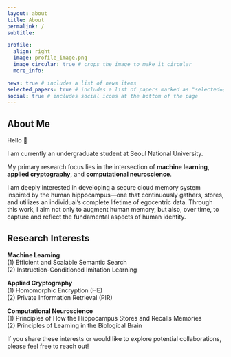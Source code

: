 ```yaml
---
layout: about
title: About
permalink: /
subtitle: 

profile:
  align: right
  image: profile_image.png
  image_circular: true # crops the image to make it circular
  more_info: 

news: true # includes a list of news items
selected_papers: true # includes a list of papers marked as "selected={true}"
social: true # includes social icons at the bottom of the page
---
```


## About Me

Hello 👋

I am currently an undergraduate student at Seoul National University.

My primary research focus lies in the intersection of **machine learning**, **applied cryptography**, and **computational neuroscience**.

I am deeply interested in developing a secure cloud memory system inspired by the human hippocampus—one that continuously gathers, stores, and utilizes an individual’s complete lifetime of egocentric data. Through this work, I aim not only to augment human memory, but also, over time, to capture and reflect the fundamental aspects of human identity.

## Research Interests

**Machine Learning**  
(1) Efficient and Scalable Semantic Search  
(2) Instruction-Conditioned Imitation Learning

**Applied Cryptography**  
(1) Homomorphic Encryption (HE)  
(2) Private Information Retrieval (PIR)

**Computational Neuroscience**  
(1) Principles of How the Hippocampus Stores and Recalls Memories  
(2) Principles of Learning in the Biological Brain

If you share these interests or would like to explore potential collaborations, please feel free to reach out!
